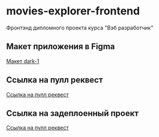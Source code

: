 # movies-explorer-frontend
Фронтэнд дипломного проекта курса "Вэб разработчик"

## Макет приложения в Figma
[Макет dark-1](https://www.figma.com/file/CZitVtiHJwmEjrS1uiWu7u/dark-1?type=design&node-id=932-4497&mode=design&t=B8eWshVEiHXywKuB-0)

## Ссылка на пулл реквест
[Ссылка на пулл реквест]()

## Ссылка на задеплоенный проект
[Ссылка на пулл реквест](https://movies.vdycoder.nomoredomains.xyz)
